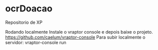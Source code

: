 # ocrDoacao
Repositorio de XP

Rodando localmente
Instale o vraptor console e depois baixe o projeto.
        https://github.com/caelum/vraptor-console
Para subir localmente o servidor:
vraptor-console
run
